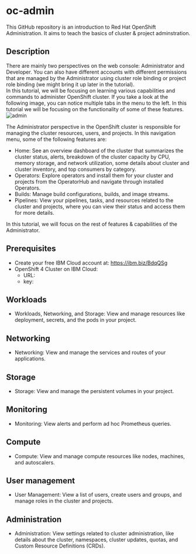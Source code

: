 # oc-admin
This GitHub repository is an introduction to Red Hat OpenShift Administration. It aims to teach the basics of cluster & project adminstration.
## Description
There are mainly two perspectives on the web console: Administrator and Developer. You can also have different accounts with different permissions that are managed by the Administrator using cluster role binding or project role binding (we might bring it up later in the tutorial). <br>
In this tutorial, we will be focusing on learning various capabilities and commands to administer OpenShift cluster. If you take a look at the following image, you can notice multiple tabs in the menu to the left. In this tutorial we will be focusing on the functionality of some of these features.
![admin](https://user-images.githubusercontent.com/36239840/95733956-eb292480-0c93-11eb-85ef-0c1f1bbb83fa.JPG)

The Administrator perspective in the OpenShift cluster is responsible for managing the cluster resources, users, and projects. In this navigation menu, some of the following features are:

- Home: See an overview dashboard of the cluster that summarizes the cluster status, alerts, breakdown of the cluster capacity by CPU, memory storage, and network utilization, some details about cluster and cluster inventory, and top consumers by category.
- Operators: Explore operators and install them for your cluster and projects from the OperatorHub and navigate through installed Operators.
- Builds: Manage build configurations, builds, and image streams.
- Pipelines: View your pipelines, tasks, and resources related to the cluster and projects, where you can view their status and access them for more details.

In this tutorial, we will focus on the rest of features & capabilities of the Administrator.
## Prerequisites
- Create your free IBM Cloud account at: https://ibm.biz/BdqQSg 
- OpenShift 4 Cluster on IBM Cloud:
  - URL: <will be provided soon>
  - key: <will be provided soon>
## Workloads
- Workloads, Networking, and Storage: View and manage resources like deployment, secrets, and the pods in your project.

## Networking
- Networking: View and manage the services and routes of your applications.

## Storage
- Storage: View and manage the persistent volumes in your project.

## Monitoring
- Monitoring: View alerts and perform ad hoc Prometheus queries.

## Compute
- Compute: View and manage compute resources like nodes, machines, and autoscalers.

## User management
- User Management: View a list of users, create users and groups, and manage roles in the cluster and projects.

## Administration
- Administration: View settings related to cluster administration, like details about the cluster, namespaces, cluster updates, quotas, and Custom Resource Definitions (CRDs).

